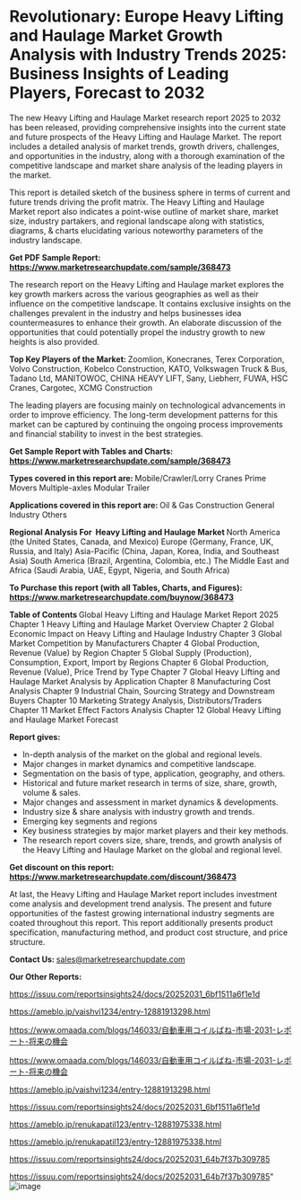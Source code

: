 # Revolutionary: Europe Heavy Lifting and Haulage Market Growth Analysis with Industry Trends 2025: Business Insights of Leading Players, Forecast to 2032

The new Heavy Lifting and Haulage Market research report 2025 to 2032 has been released, providing comprehensive insights into the current state and future prospects of the Heavy Lifting and Haulage Market. The report includes a detailed analysis of market trends, growth drivers, challenges, and opportunities in the industry, along with a thorough examination of the competitive landscape and market share analysis of the leading players in the market.

This report is detailed sketch of the business sphere in terms of current and future trends driving the profit matrix. The Heavy Lifting and Haulage Market report also indicates a point-wise outline of market share, market size, industry partakers, and regional landscape along with statistics, diagrams, &amp; charts elucidating various noteworthy parameters of the industry landscape.

<strong><b>Get PDF Sample Report: <a href=https://www.marketresearchupdate.com/sample/368473>https://www.marketresearchupdate.com/sample/368473</a></b></strong>

The research report on the Heavy Lifting and Haulage market explores the key growth markers across the various geographies as well as their influence on the competitive landscape. It contains exclusive insights on the challenges prevalent in the industry and helps businesses idea countermeasures to enhance their growth. An elaborate discussion of the opportunities that could potentially propel the industry growth to new heights is also provided.

<strong><b>Top Key Players of the Market:
</b></strong>Zoomlion, Konecranes, Terex Corporation, Volvo Construction, Kobelco Construction, KATO, Volkswagen Truck & Bus, Tadano Ltd, MANITOWOC, CHINA HEAVY LIFT, Sany, Liebherr, FUWA, HSC Cranes, Cargotec, XCMG Construction<strong><b>
</b></strong>

The leading players are focusing mainly on technological advancements in order to improve efficiency. The long-term development patterns for this market can be captured by continuing the ongoing process improvements and financial stability to invest in the best strategies.

<strong><b>Get Sample Report with Tables and Charts: <a href=https://www.marketresearchupdate.com/sample/368473>https://www.marketresearchupdate.com/sample/368473</a></b></strong>

<strong><b>Types covered in this report are:
</b></strong>Mobile/Crawler/Lorry Cranes
Prime Movers
Multiple-axles Modular Trailer<strong><b>
</b></strong>

<strong><b>Applications covered in this report are:
</b></strong>Oil & Gas
Construction
General Industry
Others<strong><b>
</b></strong>

<strong><b>Regional Analysis For  Heavy Lifting and Haulage Market</b></strong><strong><b>
</b></strong>North America (the United States, Canada, and Mexico)
Europe (Germany, France, UK, Russia, and Italy)
Asia-Pacific (China, Japan, Korea, India, and Southeast Asia)
South America (Brazil, Argentina, Colombia, etc.)
The Middle East and Africa (Saudi Arabia, UAE, Egypt, Nigeria, and South Africa)

<strong><b>To Purchase this report (with all Tables, Charts, and Figures): <a href=https://www.marketresearchupdate.com/buynow/368473>https://www.marketresearchupdate.com/buynow/368473</a></b></strong>

<strong><b>Table of Contents</b></strong><strong><b>
</b></strong>Global Heavy Lifting and Haulage Market Report 2025
Chapter 1 Heavy Lifting and Haulage Market Overview
Chapter 2 Global Economic Impact on Heavy Lifting and Haulage Industry
Chapter 3 Global Market Competition by Manufacturers
Chapter 4 Global Production, Revenue (Value) by Region
Chapter 5 Global Supply (Production), Consumption, Export, Import by Regions
Chapter 6 Global Production, Revenue (Value), Price Trend by Type
Chapter 7 Global Heavy Lifting and Haulage Market Analysis by Application
Chapter 8 Manufacturing Cost Analysis
Chapter 9 Industrial Chain, Sourcing Strategy and Downstream Buyers
Chapter 10 Marketing Strategy Analysis, Distributors/Traders
Chapter 11 Market Effect Factors Analysis
Chapter 12 Global Heavy Lifting and Haulage Market Forecast

<strong><b>Report gives:</b></strong>

- In-depth analysis of the market on the global and regional levels.
- Major changes in market dynamics and competitive landscape.
- Segmentation on the basis of type, application, geography, and others.
- Historical and future market research in terms of size, share, growth, volume &amp; sales.
- Major changes and assessment in market dynamics &amp; developments.
- Industry size &amp; share analysis with industry growth and trends.
- Emerging key segments and regions
- Key business strategies by major market players and their key methods.
- The research report covers size, share, trends, and growth analysis of the Heavy Lifting and Haulage Market on the global and regional level.

<strong><b>Get discount on this report: <a href=https://www.marketresearchupdate.com/discount/368473>https://www.marketresearchupdate.com/discount/368473</a></b></strong>

At last, the Heavy Lifting and Haulage Market report includes investment come analysis and development trend analysis. The present and future opportunities of the fastest growing international industry segments are coated throughout this report. This report additionally presents product specification, manufacturing method, and product cost structure, and price structure.

<strong><b>Contact Us:
</b></strong>sales@marketresearchupdate.com

<strong>Our Other Reports:</strong>

<a href=https://issuu.com/reportsinsights24/docs/20252031_6bf1511a6f1e1d>https://issuu.com/reportsinsights24/docs/20252031_6bf1511a6f1e1d</a>

<a href=https://ameblo.jp/vaishvi1234/entry-12881913298.html>https://ameblo.jp/vaishvi1234/entry-12881913298.html</a>

<a href=https://www.omaada.com/blogs/146033/自動車用コイルばね-市場-2031-レポート-将来の機会>https://www.omaada.com/blogs/146033/自動車用コイルばね-市場-2031-レポート-将来の機会</a>

<a href=https://www.omaada.com/blogs/146033/自動車用コイルばね-市場-2031-レポート-将来の機会>https://www.omaada.com/blogs/146033/自動車用コイルばね-市場-2031-レポート-将来の機会</a>

<a href=https://ameblo.jp/vaishvi1234/entry-12881913298.html>https://ameblo.jp/vaishvi1234/entry-12881913298.html</a>

<a href=https://issuu.com/reportsinsights24/docs/20252031_6bf1511a6f1e1d>https://issuu.com/reportsinsights24/docs/20252031_6bf1511a6f1e1d</a>

<a href=https://ameblo.jp/renukapatil123/entry-12881975338.html>https://ameblo.jp/renukapatil123/entry-12881975338.html</a>

<a href=https://ameblo.jp/renukapatil123/entry-12881975338.html>https://ameblo.jp/renukapatil123/entry-12881975338.html</a>

<a href=https://issuu.com/reportsinsights24/docs/20252031_64b7f37b309785>https://issuu.com/reportsinsights24/docs/20252031_64b7f37b309785</a>

<a href=https://issuu.com/reportsinsights24/docs/20252031_64b7f37b309785>https://issuu.com/reportsinsights24/docs/20252031_64b7f37b309785</a>"
![image](https://github.com/user-attachments/assets/7d488473-f42d-4050-8b9d-2ec30f98158a)
